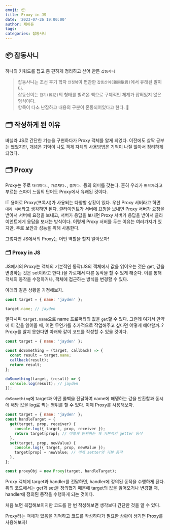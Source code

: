 ```yaml
---
emoji: 📦
title: Proxy in JS
date: '2023-07-26 19:00:00'
author: 제이든
tags:
categories: 잡동사니
---
```


## 📦 잡동사니

하나의 키워드를 잡고 좀 편하게 정리하고 싶어 만든 `잡동사니`<br/>

> 잡동사니는 조선 후기 학자 `안정복`이 편찬한 `잡동산이(雜同散異)`에서 유래된 말이다.<br/>
> 잡동산이는 `잡기(雜記)`의 형태를 빌려온 책으로 구체적인 체계가 잡혀있지 않은 형식이다.<br/>
> 항목이 다소 난잡하고 내용의 구분이 혼동되어있다고 한다. 🤣

## 🗂️ 작성하게 된 이유

바닐라 JS로 간단한 기능을 구현하다가 Proxy 객체를 알게 되었다. 이전에도 살짝 공부는 했었지만, 개념은 기억이 나도 객체 자체의 사용방법은 기억이 나질 않아서 정리하게 되었다.

## 🗂️ Proxy

Proxy는 주로 `대리하다.`, `가로채다.`, `훔치다.` 등의 의미를 갖는다. 흔히 우리가 `쁘락지`라고 부르는 스파이 느낌의 단어도 Proxy에서 유래된 것이다.

IT 용어로 Proxy(프록시)가 사용되는 다양항 상황이 있다.
우선 Proxy 서버라고 하면 `대리 서버`라고 생각하면 된다. 클라이언트가 서버에 요청을 보내면 Proxy 서버가 요청을 받아서 서버에 요청을 보내고, 서버가 응답을 보내면 Proxy 서버가 응답을 받아서 클라이언트에게 응답을 보내는 방식이다. 이렇게 Proxy 서버를 두는 이유는 여러가지가 있지만, 주로 보안과 성능을 위해 사용한다.

그렇다면 JS에서의 Proxy는 어떤 역할을 할지 알아보자!

### 🗂️ Proxy in JS

JS에서의 Proxy는 객체의 기본적인 동작(JS의 객체에서 값을 읽어오는 것은 get, 값을 변경하는 것은 set이라고 한다.)을 가로채서 다른 동작을 할 수 있게 해준다. 이를 통해 객체의 동작을 수정하거나, 객체에 접근하는 방식을 변경할 수 있다.

아래와 같은 상황을 가정해보자.

```js
const target = { name: 'jayden' };

target.name; // jayden
```

알다시피 `target.name`으로 name 프로퍼티의 값을 `get`할 수 있다. 그런데 여기서 만약에 이 값을 읽어올 때, 어떤 무언가를 추가적으로 작업해주고 싶다면 어떻게 해야할까..? Proxy를 알지 못한다면 아래와 같이 코드를 작성할 수 있을 것이다.

```js
const target = { name: 'jayden' };

const doSomething = (target, callback) => {
  const result = target.name;
  callback(result);
  return result;
};

doSomething(target, (result) => {
  console.log(result); // jayden
});
```

`doSomething`에 target과 어떤 콜백을 전달하여 name에 해댕하는 값을 반환함과 동시에 해당 값을 log로 찍는 행위를 할 수 있다.
이제 Proxy를 사용해보자.

```js
const target = { name: 'jayden' };
const handleTarget = {
  get(target, prop, receiver) {
    console.log({ target, prop, receiver });
    return target[prop]; // 이렇게 반환하는 게 기본적인 getter 동작
  },
  set(target, prop, newValue) {
    console.log({ target, prop, newValue });
    target[prop] = newValue; // 이게 setter의 기본 동작
  },
};

const proxyObj = new Proxy(target, handleTarget);
```

Proxy 객체에 target과 handler를 전달하면, handler에 정의된 동작을 수행하게 된다. 위의 코드에서는 get과 set을 정의했기 때문에 target의 값을 읽어오거나 변경할 때, handler에 정의된 동작을 수행하게 되는 것이다.

처음 보면 복잡해보이지만 코드를 한 번 작성해보면 생각보다 간단한 것을 알 수 있다.

Proxy라는 객체가 있음을 기억하고 코드를 작성하다가 필요한 상황이 생기면 Proxy를 사용해보자!

```toc

```
